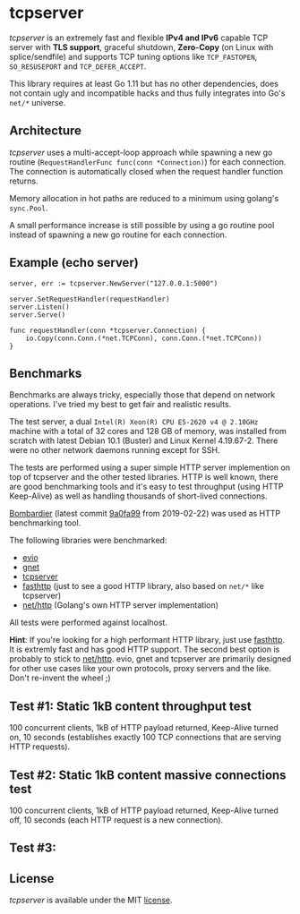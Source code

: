 # tcpserver

*tcpserver* is an extremely fast and flexible **IPv4 and IPv6** capable TCP server with **TLS support**, graceful shutdown, **Zero-Copy** (on Linux with splice/sendfile) and supports TCP tuning options like `TCP_FASTOPEN`, `SO_RESUSEPORT` and `TCP_DEFER_ACCEPT`.

This library requires at least Go 1.11 but has no other dependencies, does not contain ugly and incompatible hacks and thus fully integrates into Go's `net/*` universe.


## Architecture
*tcpserver* uses a multi-accept-loop approach while spawning a new go routine (`RequestHandlerFunc func(conn *Connection)`) for each connection.
The connection is automatically closed when the request handler function returns.

Memory allocation in hot paths are reduced to a minimum using golang's `sync.Pool`.

A small performance increase is still possible by using a go routine pool instead of spawning a new go routine for each connection.


## Example (echo server)

```golang
server, err := tcpserver.NewServer("127.0.0.1:5000")

server.SetRequestHandler(requestHandler)
server.Listen()
server.Serve()

func requestHandler(conn *tcpserver.Connection) {
    io.Copy(conn.Conn.(*net.TCPConn), conn.Conn.(*net.TCPConn))
}
```


## Benchmarks

Benchmarks are always tricky, especially those that depend on network operations. I've tried my best to get fair and realistic results.

The test server, a dual `Intel(R) Xeon(R) CPU E5-2620 v4 @ 2.10GHz` machine with a total of 32 cores and 128 GB of memory, was installed from scratch with latest Debian 10.1 (Buster) and Linux Kernel 4.19.67-2. There were no other network daemons running except for SSH. 

The tests are performed using a super simple HTTP server implemention on top of tcpserver and the other tested libraries. HTTP is well known, there are good benchmarking tools and it's easy to test throughput (using HTTP Keep-Alive) as well as handling thousands of short-lived connections.  

[Bombardier](https://github.com/codesenberg/bombardier) (latest commit [9a0fa99](https://github.com/codesenberg/bombardier/tree/9a0fa99d0334574700f31150c9d72a3eefc05092) from 2019-02-22) was used as HTTP benchmarking tool.

The following libraries were benchmarked:
- [evio](https://github.com/tidwall/evio)
- [gnet](https://github.com/panjf2000/gnet)
- [tcpserver](https://github.com/maurice2k/tcpserver)
- [fasthttp](https://github.com/valyala/fasthttp) (just to see a good HTTP library, also based on `net/*` like tcpserver)
- [net/http](https://golang.org/pkg/net/http/) (Golang's own HTTP server implementation)

All tests were performed against localhost.

**Hint**: If you're looking for a high performant HTTP library, just use [fasthttp](https://github.com/valyala/fasthttp). It is extremly fast and has good HTTP support. The second best option is probably to stick to [net/http](https://golang.org/pkg/net/http/). evio, gnet and tcpserver are primarily designed for other use cases like your own protocols, proxy servers and the like. Don't re-invent the wheel ;)

## Test #1: Static 1kB content throughput test
100 concurrent clients, 1kB of HTTP payload returned, Keep-Alive turned on, 10 seconds (establishes exactly 100 TCP connections that are serving HTTP requests).

## Test #2: Static 1kB content massive connections test
100 concurrent clients, 1kB of HTTP payload returned, Keep-Alive turned off, 10 seconds (each HTTP request is a new connection).

## Test #3: 



## License

*tcpserver* is available under the MIT [license](LICENSE).
